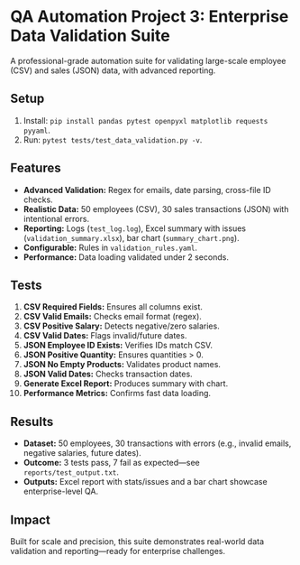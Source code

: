 # QA Automation Project 3: Enterprise Data Validation Suite

A professional-grade automation suite for validating large-scale employee (CSV) and sales (JSON) data, with advanced reporting.

## Setup
1. Install: `pip install pandas pytest openpyxl matplotlib requests pyyaml`.
2. Run: `pytest tests/test_data_validation.py -v`.

## Features
- **Advanced Validation:** Regex for emails, date parsing, cross-file ID checks.
- **Realistic Data:** 50 employees (CSV), 30 sales transactions (JSON) with intentional errors.
- **Reporting:** Logs (`test_log.log`), Excel summary with issues (`validation_summary.xlsx`), bar chart (`summary_chart.png`).
- **Configurable:** Rules in `validation_rules.yaml`.
- **Performance:** Data loading validated under 2 seconds.

## Tests
1. **CSV Required Fields:** Ensures all columns exist.
2. **CSV Valid Emails:** Checks email format (regex).
3. **CSV Positive Salary:** Detects negative/zero salaries.
4. **CSV Valid Dates:** Flags invalid/future dates.
5. **JSON Employee ID Exists:** Verifies IDs match CSV.
6. **JSON Positive Quantity:** Ensures quantities > 0.
7. **JSON No Empty Products:** Validates product names.
8. **JSON Valid Dates:** Checks transaction dates.
9. **Generate Excel Report:** Produces summary with chart.
10. **Performance Metrics:** Confirms fast data loading.

## Results
- **Dataset:** 50 employees, 30 transactions with errors (e.g., invalid emails, negative salaries, future dates).
- **Outcome:** 3 tests pass, 7 fail as expected—see `reports/test_output.txt`.
- **Outputs:** Excel report with stats/issues and a bar chart showcase enterprise-level QA.

## Impact
Built for scale and precision, this suite demonstrates real-world data validation and reporting—ready for enterprise challenges.
